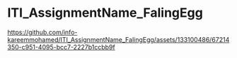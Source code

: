 # ITI_AssignmentName_FalingEgg



https://github.com/info-kareemmohamed/ITI_AssignmentName_FalingEgg/assets/133100486/67214350-c951-4095-bcc7-2227b1ccbb9f

